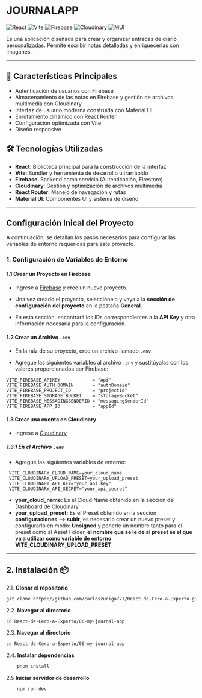 # JOURNALAPP

![React](https://img.shields.io/badge/React-20232A?style=for-the-badge&logo=react&logoColor=61DAFB) ![Vite](https://img.shields.io/badge/Vite-B73BFE?style=for-the-badge&logo=vite&logoColor=FFD62E) ![Firebase](https://img.shields.io/badge/Firebase-039BE5?style=for-the-badge&logo=Firebase&logoColor=white) ![Cloudinary](https://img.shields.io/badge/Cloudinary-3448C5?style=for-the-badge&logo=cloudinary&logoColor=white) ![MUI](https://img.shields.io/badge/Material--UI-0081CB?style=for-the-badge&logo=mui&logoColor=white)

 Es una aplicación diseñada para crear y organizar entradas de diario personalizadas. Permite escribir notas detalladas y enriquecerlas con imaganes.

---

## 🚀 Características Principales
- Autenticación de usuarios con Firebase
- Almacenamiento de las notas en Firebase y gestión de archivos multimedia con Cloudinary
- Interfaz de usuario moderna construida con Material UI
- Enrutamiento dinámico con React Router
- Configuración optimizada con Vite
- Diseño responsive

## 🛠 Tecnologías Utilizadas
- **React**: Biblioteca principal para la construcción de la interfaz
- **Vite**: Bundler y herramienta de desarrollo ultrarrápido
- **Firebase**: Backend como servicio (Autenticación, Firestore)
- **Cloudinary**: Gestión y optimización de archivos multimedia
- **React Router**: Manejo de navegación y rutas
- **Material UI**: Componentes UI y sistema de diseño

---

## Configuración Inical del Proyecto

A continuación, se detallan los pasos necesarios para configurar las variables de entorno requeridas para este proyecto.


### 1. Configuración de Variables de Entorno

#### 1.1 Crear un Proyecto en Firebase
- Ingrese a [Firebase](https://console.firebase.google.com/) y cree un nuevo proyecto.

- Una vez creado el proyecto, selecciónelo y vaya a la **sección de configuración del proyecto** en la pestaña **General**.

- En esta sección, encontrará los IDs correspondientes a la **API Key** y otra información necesaria para la configuración.

#### 1.2 Crear un Archivo `.env`
- En la raíz de su proyecto, cree un archivo llamado `.env`.

- Agregue las siguientes variables al archivo `.env` y sustitúyalas con los valores proporcionados por Firebase:

```env
VITE_FIREBASE_APIKEY            = "Api"
VITE_FIREBASE_AUTH_DOMAIN       = "authDomain"
VITE_FIREBASE_PROJECT_ID        = "projectId"
VITE_FIREBASE_STORAGE_BUCKET    = "storageBucket"
VITE_FIREBASE_MESSAGINGSENDERID = "messagingSenderId"
VITE_FIREBASE_APP_ID            = "appId"
```

#### 1.3 Crear una cuenta en Cloudinary
- Ingrese a [Cloudinary](https://cloudinary.com/) 

##### 1.3.1 En el Archivo `.env`
- Agregue las siguientes variables de entorno:

```env
 VITE_CLOUDINARY_CLOUD_NAME=your_cloud_name
 VITE_CLOUDINARY_UPLOAD_PRESET=your_upload_preset
 VITE_CLOUDINARY_API_KEY="your_api_key"
 VITE_CLOUDINARY_API_SECRET="your_api_secret"
```

- **your_cloud_name:** Es el Cloud Name obtenido en la seccion del Dashboard de Cloudinary
- **your_upload_preset:** Es el Preset obtenido en la seccion **configuraciones --> subir**, es necesario crear un nuevo preset y configurarlo en modo: **Unsigned** y ponerle un nombre tanto para el preset como al Asset Folder, **el nombre que se le de al preset es el que va a utilizar como variable de entorno VITE_CLOUDINARY_UPLOAD_PRESET**  


---

## 2. Instalación 📦

2.1. **Clonar el repositorio**
```bash
git clone https://github.com/carloszuniga777/React-de-Cero-a-Experto.git
```
2.2. **Navegar al directorio**
```bash
cd React-de-Cero-a-Experto/06-my-journal-app
```
2.3. **Navegar al directorio**
```bash
cd React-de-Cero-a-Experto/06-my-journal-app
```
2.4. **Instalar dependencias** 
```bash
    pnpm install
```
2.5 **Iniciar servidor de desarrollo**
```bash
    npm run dev
```    